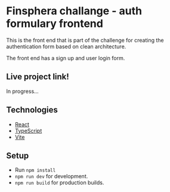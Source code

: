# Finsphera challange - auth formulary frontend

This is the front end that is part of the challenge for creating the authentication form based on clean architecture.

The front end has a sign up and user login form.

## Live project link!

In progress...

## Technologies

- [React](https://nodejs.org/en)
- [TypeScript](https://expressjs.com/)
- [Vite](https://www.typescriptlang.org)

## Setup

- Run `npm install`
- `npm run dev` for development.
- `npm run build` for production builds.
